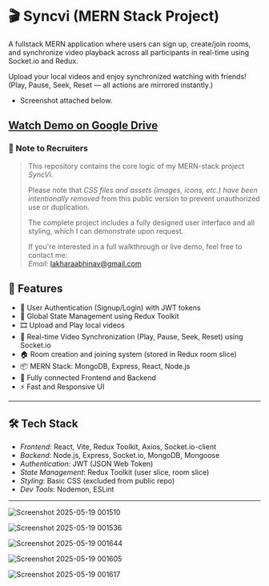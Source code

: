 # 🎬 Syncvi (MERN Stack Project)

A fullstack MERN application where users can sign up, create/join rooms, and synchronize video playback across all participants in real-time using Socket.io and Redux.

Upload your local videos and enjoy synchronized watching with friends!  
(Play, Pause, Seek, Reset — all actions are mirrored instantly.)
- Screenshot attached below.

[Watch Demo on Google Drive](https://drive.google.com/file/d/10QYVwRHtzSl7uVwRDy24xrMmeytRy2sd/view?usp=drivesdk)
---
### 📌 Note to Recruiters

> This repository contains the core logic of my MERN-stack project *SyncVi*.  
> 
> Please note that *CSS files and assets (images, icons, etc.) have been intentionally removed* from this public version to prevent unauthorized use or duplication.
>
> The complete project includes a fully designed user interface and all styling, which I can demonstrate upon request.
>
> If you're interested in a full walkthrough or live demo, feel free to contact me:  
> *Email:* lakharaabhinav@gmail.com 


## 🚀 Features

- 🔐 User Authentication (Signup/Login) with JWT tokens
- 🧠 Global State Management using Redux Toolkit
- 🎞 Upload and Play local videos
- 🔄 Real-time Video Synchronization (Play, Pause, Seek, Reset) using Socket.io
- 🏠 Room creation and joining system (stored in Redux room slice)
- 📦 MERN Stack: MongoDB, Express, React, Node.js
- 🔗 Fully connected Frontend and Backend
- ⚡ Fast and Responsive UI

---

## 🛠 Tech Stack

- *Frontend*: React, Vite, Redux Toolkit, Axios, Socket.io-client
- *Backend*: Node.js, Express, Socket.io, MongoDB, Mongoose
- *Authentication*: JWT (JSON Web Token)
- *State Management*: Redux Toolkit (user slice, room slice)
- *Styling*: Basic CSS (excluded from public repo)
- *Dev Tools*: Nodemon, ESLint

---

![Screenshot 2025-05-19 001510](https://github.com/user-attachments/assets/b7aabf93-46fc-44e0-b63e-3a134a796002)

![Screenshot 2025-05-19 001536](https://github.com/user-attachments/assets/cc36803b-f92f-408d-a1cf-e3cba909feea)

![Screenshot 2025-05-19 001644](https://github.com/user-attachments/assets/122d29c6-4a78-4cff-85d7-62e97b4ab3a7)

![Screenshot 2025-05-19 001605](https://github.com/user-attachments/assets/f03a621c-909c-4348-9542-df69da9eb0b7)

![Screenshot 2025-05-19 001617](https://github.com/user-attachments/assets/a83b482d-d61c-4b11-8c91-f47ffcfe0708)





